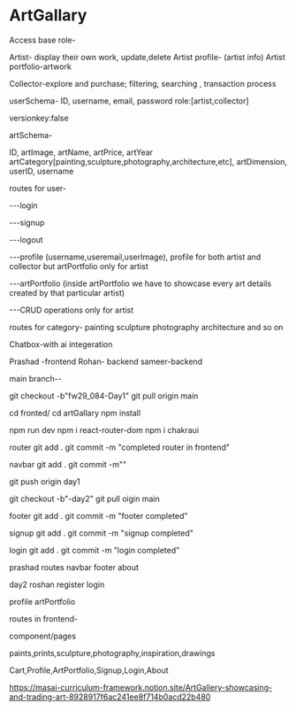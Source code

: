 # ArtGallary

Access base role-

Artist- display their own work, update,delete
Artist profile- (artist info)
Artist portfolio-artwork

Collector-explore and purchase; filtering, searching , transaction process


userSchema-
ID,
username,
email,
password
role:[artist,collector]

versionkey:false


artSchema-

ID,
artImage,
artName,
artPrice,
artYear
artCategory[painting,sculpture,photography,architecture,etc],
artDimension,
userID,
username


routes for  user-

---login

---signup 

---logout

---profile (username,useremail,userImage),
profile for both artist and collector but artPortfolio only for artist

---artPortfolio (inside artPortfolio we have to showcase every art details created by that particular artist)

---CRUD operations only for artist

routes for category-
painting
sculpture
photography
architecture
and so on


Chatbox-with ai integeration

Prashad -frontend
Rohan- backend
sameer-backend

main branch--

git checkout -b"fw29_084-Day1"
git pull origin main

cd fronted/
cd artGallary
npm install

npm run dev
npm i react-router-dom
npm i chakraui

router
git add .
git commit -m "completed router in frontend"

navbar
git add .
git commit -m""

git push origin <branchname> day1

git checkout -b"-day2"
git pull oigin main

footer
git add .
git commit -m "footer completed"

signup 
git add .
git commit -m "signup completed"

login
git add .
git commit -m "login completed"

prashad
routes
navbar
footer
about


day2
roshan
register
login

profile
artPortfolio

routes in frontend-

component/pages

paints,prints,sculpture,photography,inspiration,drawings

Cart,Profile,ArtPortfolio,Signup,Login,About 


https://masai-curriculum-framework.notion.site/ArtGallery-showcasing-and-trading-art-8928917f6ac241ee8f714b0acd22b480